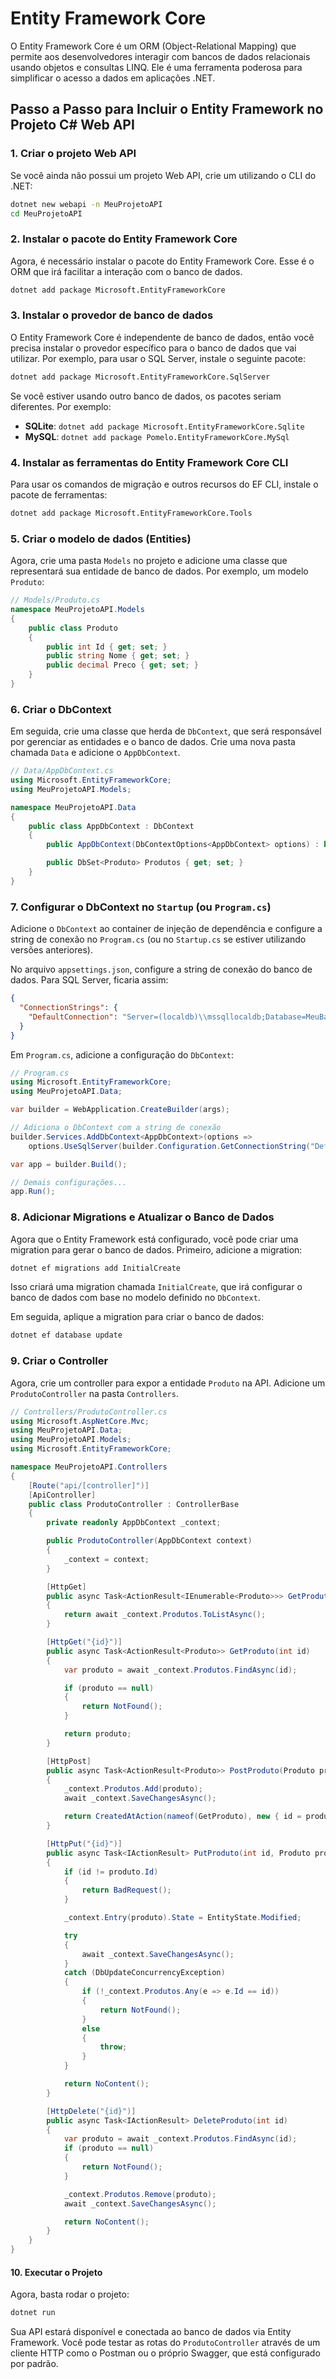 # Entity Framework Core

O Entity Framework Core é um ORM (Object-Relational Mapping) que permite aos desenvolvedores interagir com bancos de dados relacionais usando objetos e consultas LINQ. Ele é uma ferramenta poderosa para simplificar o acesso a dados em aplicações .NET.

## Passo a Passo para Incluir o Entity Framework no Projeto C# Web API

### 1. **Criar o projeto Web API**
Se você ainda não possui um projeto Web API, crie um utilizando o CLI do .NET:

```bash
dotnet new webapi -n MeuProjetoAPI
cd MeuProjetoAPI
```

### 2. **Instalar o pacote do Entity Framework Core**
Agora, é necessário instalar o pacote do Entity Framework Core. Esse é o ORM que irá facilitar a interação com o banco de dados.

```bash
dotnet add package Microsoft.EntityFrameworkCore
```

### 3. **Instalar o provedor de banco de dados**
O Entity Framework Core é independente de banco de dados, então você precisa instalar o provedor específico para o banco de dados que vai utilizar. Por exemplo, para usar o SQL Server, instale o seguinte pacote:

```bash
dotnet add package Microsoft.EntityFrameworkCore.SqlServer
```

Se você estiver usando outro banco de dados, os pacotes seriam diferentes. Por exemplo:

- **SQLite**: `dotnet add package Microsoft.EntityFrameworkCore.Sqlite`
- **MySQL**: `dotnet add package Pomelo.EntityFrameworkCore.MySql`

### 4. **Instalar as ferramentas do Entity Framework Core CLI**
Para usar os comandos de migração e outros recursos do EF CLI, instale o pacote de ferramentas:

```bash
dotnet add package Microsoft.EntityFrameworkCore.Tools
```

### 5. **Criar o modelo de dados (Entities)**
Agora, crie uma pasta `Models` no projeto e adicione uma classe que representará sua entidade de banco de dados. Por exemplo, um modelo `Produto`:

```csharp
// Models/Produto.cs
namespace MeuProjetoAPI.Models
{
    public class Produto
    {
        public int Id { get; set; }
        public string Nome { get; set; }
        public decimal Preco { get; set; }
    }
}
```

### 6. **Criar o DbContext**
Em seguida, crie uma classe que herda de `DbContext`, que será responsável por gerenciar as entidades e o banco de dados. Crie uma nova pasta chamada `Data` e adicione o `AppDbContext`.

```csharp
// Data/AppDbContext.cs
using Microsoft.EntityFrameworkCore;
using MeuProjetoAPI.Models;

namespace MeuProjetoAPI.Data
{
    public class AppDbContext : DbContext
    {
        public AppDbContext(DbContextOptions<AppDbContext> options) : base(options) { }

        public DbSet<Produto> Produtos { get; set; }
    }
}
```

### 7. **Configurar o DbContext no `Startup` (ou `Program.cs`)**
Adicione o `DbContext` ao container de injeção de dependência e configure a string de conexão no `Program.cs` (ou no `Startup.cs` se estiver utilizando versões anteriores).

No arquivo `appsettings.json`, configure a string de conexão do banco de dados. Para SQL Server, ficaria assim:

```json
{
  "ConnectionStrings": {
    "DefaultConnection": "Server=(localdb)\\mssqllocaldb;Database=MeuBancoDeDados;Trusted_Connection=True;"
  }
}
```

Em `Program.cs`, adicione a configuração do `DbContext`:

```csharp
// Program.cs
using Microsoft.EntityFrameworkCore;
using MeuProjetoAPI.Data;

var builder = WebApplication.CreateBuilder(args);

// Adiciona o DbContext com a string de conexão
builder.Services.AddDbContext<AppDbContext>(options =>
    options.UseSqlServer(builder.Configuration.GetConnectionString("DefaultConnection")));

var app = builder.Build();

// Demais configurações...
app.Run();
```

### 8. **Adicionar Migrations e Atualizar o Banco de Dados**
Agora que o Entity Framework está configurado, você pode criar uma migration para gerar o banco de dados. Primeiro, adicione a migration:

```bash
dotnet ef migrations add InitialCreate
```

Isso criará uma migration chamada `InitialCreate`, que irá configurar o banco de dados com base no modelo definido no `DbContext`.

Em seguida, aplique a migration para criar o banco de dados:

```bash
dotnet ef database update
```

### 9. **Criar o Controller**
Agora, crie um controller para expor a entidade `Produto` na API. Adicione um `ProdutoController` na pasta `Controllers`.

```csharp
// Controllers/ProdutoController.cs
using Microsoft.AspNetCore.Mvc;
using MeuProjetoAPI.Data;
using MeuProjetoAPI.Models;
using Microsoft.EntityFrameworkCore;

namespace MeuProjetoAPI.Controllers
{
    [Route("api/[controller]")]
    [ApiController]
    public class ProdutoController : ControllerBase
    {
        private readonly AppDbContext _context;

        public ProdutoController(AppDbContext context)
        {
            _context = context;
        }

        [HttpGet]
        public async Task<ActionResult<IEnumerable<Produto>>> GetProdutos()
        {
            return await _context.Produtos.ToListAsync();
        }

        [HttpGet("{id}")]
        public async Task<ActionResult<Produto>> GetProduto(int id)
        {
            var produto = await _context.Produtos.FindAsync(id);

            if (produto == null)
            {
                return NotFound();
            }

            return produto;
        }

        [HttpPost]
        public async Task<ActionResult<Produto>> PostProduto(Produto produto)
        {
            _context.Produtos.Add(produto);
            await _context.SaveChangesAsync();

            return CreatedAtAction(nameof(GetProduto), new { id = produto.Id }, produto);
        }

        [HttpPut("{id}")]
        public async Task<IActionResult> PutProduto(int id, Produto produto)
        {
            if (id != produto.Id)
            {
                return BadRequest();
            }

            _context.Entry(produto).State = EntityState.Modified;

            try
            {
                await _context.SaveChangesAsync();
            }
            catch (DbUpdateConcurrencyException)
            {
                if (!_context.Produtos.Any(e => e.Id == id))
                {
                    return NotFound();
                }
                else
                {
                    throw;
                }
            }

            return NoContent();
        }

        [HttpDelete("{id}")]
        public async Task<IActionResult> DeleteProduto(int id)
        {
            var produto = await _context.Produtos.FindAsync(id);
            if (produto == null)
            {
                return NotFound();
            }

            _context.Produtos.Remove(produto);
            await _context.SaveChangesAsync();

            return NoContent();
        }
    }
}
```

#### 10. **Executar o Projeto**
Agora, basta rodar o projeto:

```bash
dotnet run
```

Sua API estará disponível e conectada ao banco de dados via Entity Framework. Você pode testar as rotas do `ProdutoController` através de um cliente HTTP como o Postman ou o próprio Swagger, que está configurado por padrão.

